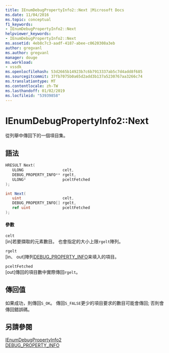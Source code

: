 ```yaml
---
title: IEnumDebugPropertyInfo2::Next |Microsoft Docs
ms.date: 11/04/2016
ms.topic: conceptual
f1_keywords:
- IEnumDebugPropertyInfo2::Next
helpviewer_keywords:
- IEnumDebugPropertyInfo2::Next
ms.assetid: 4eb8c7c3-aadf-4187-abee-c0620308a3eb
author: gregvanl
ms.author: gregvanl
manager: douge
ms.workload:
- vssdk
ms.openlocfilehash: 53d2665b14923b7c6b7913337ab5c7d4add8f685
ms.sourcegitcommit: 37fb7075b0a65d2add3b137a5230767aa3266c74
ms.translationtype: MT
ms.contentlocale: zh-TW
ms.lasthandoff: 01/02/2019
ms.locfileid: "53939858"
---
```

# <a name="ienumdebugpropertyinfo2next"></a>IEnumDebugPropertyInfo2::Next
從列舉中傳回下的一個項目集。  
  
## <a name="syntax"></a>語法  
  
```cpp  
HRESULT Next(  
   ULONG                 celt,  
   DEBUG_PROPERTY_INFO** rgelt,  
   ULONG*                pceltFetched  
);  
```  
  
```csharp  
int Next(  
   uint                  celt,  
   DEBUG_PROPERTY_INFO[] rgelt,  
   ref uint              pceltFetched  
);  
```  
  
#### <a name="parameters"></a>參數  
 `celt`  
 [in]若要擷取的元素數目。 也會指定的大小上限`rgelt`陣列。  
  
 `rgelt`  
 [in、 out]陣列[DEBUG_PROPERTY_INFO](../../../extensibility/debugger/reference/debug-property-info.md)来填入的項目。  
  
 `pceltFetched`  
 [out]傳回的項目數中實際傳回`rgelt`。  
  
## <a name="return-value"></a>傳回值  
 如果成功，則傳回`S_OK`。 傳回`S_FALSE`更少的項目要求的數目可能會傳回; 否則會傳回錯誤碼。  
  
## <a name="see-also"></a>另請參閱  
 [IEnumDebugPropertyInfo2](../../../extensibility/debugger/reference/ienumdebugpropertyinfo2.md)   
 [DEBUG_PROPERTY_INFO](../../../extensibility/debugger/reference/debug-property-info.md)